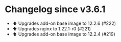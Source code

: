 # Changelog since v3.6.1
- ⬆️ Upgrades add-on base image to 12.2.6 (#222) 
- ⬆️ Upgrades nginx to 1.22.1-r0 (#221) 
- ⬆️ Upgrades add-on base image to 12.2.4 (#219) 
